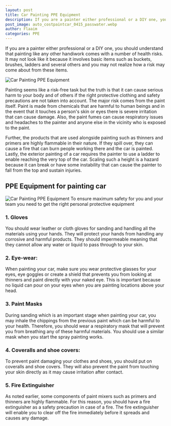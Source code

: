 ```yaml
---
layout: post
title: Car Painting PPE Equipment
description: If you are a painter either professional or a DIY one, you should understand that painting like any other handiwork comes with a number of health risks.
post_image: auto_costpaintcar_0415_passwater.webp
author: Flaaim
categories: PPE
---
```


If you are a painter either professional or a DIY one, you should understand that painting like any other handiwork comes with a number of health risks. It may not look like it because it involves basic items such as buckets, brushes, ladders and several others and you may not realize how a risk may come about from these items.

![Car Painting PPE Equipment](http://safetyworkblog.com/assets/auto_costpaintcar_0415_passwater.webp)

Painting seems like a risk-free task but the truth is that it can cause serious harm to your body and of others if the right protective clothing and safety precautions are not taken into account. The major risk comes from the paint itself. Paint is made from chemicals that are harmful to human beings and in the event that it touches a person's skin or eyes there is severe irritation that can cause damage. Also, the paint fumes can cause respiratory issues and headaches to the painter and anyone else in the vicinity who is exposed to the paint.

Further, the products that are used alongside painting such as thinners and primers are highly flammable in their nature. If they spill over, they can cause a fire that can burn people working there and the car is painted. Lastly, the exterior painting of a car requires the painter to use a ladder to enable reaching the very top of the car. Scaling such a height is a hazard because it can break or have some instability that can cause the painter to fall from the top and sustain injuries.

## PPE Equipment for painting car

![Car Painting PPE Equipment](http://safetyworkblog.com/assets/ppm-maskingtape-automotive-00084.i6901-kIgxVJ-w1200-f1-l1.jpg)
To ensure maximum safety for you and your team you need to get the right personal protective equipment
### 1.  Gloves
You should wear leather or cloth gloves for sanding and handling all the materials using your hands. They will protect your hands from handling any corrosive and harmful products. They should impermeable meaning that they cannot allow any water or liquid to pass through to your skin.

### 2.  Eye-wear:
When painting your car, make sure you wear protective glasses for your eyes, eye goggles or create a shield that prevents you from looking at thinners and paint directly with your naked eye. This is important because no liquid can pour on your eyes when you are painting locations above your head.
### 3.  Paint Masks
During sanding which is an important stage when painting your car, you may inhale the chippings from the previous paint which can be harmful to your health. Therefore, you should wear a respiratory mask that will prevent you from breathing any of these harmful materials. You should use a similar mask when you start the spray painting works.
### 4.  Coveralls and shoe covers:
To prevent paint damaging your clothes and shoes, you should put on coveralls and shoe covers. They will also prevent the paint from touching your skin directly as it may cause irritation after contact.
### 5.  Fire Extinguisher
As noted earlier, some components of paint mixers such as primers and thinners are highly flammable. For this reason, you should have a fire extinguisher as a safety precaution in case of a fire. The fire extinguisher will enable you to clear off the fire immediately before it spreads and causes any damage.
